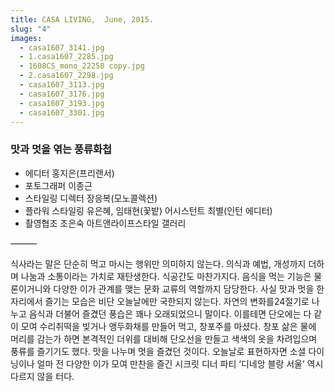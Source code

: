 ```yaml
---
title: CASA LIVING,  June, 2015.
slug: "4"
images:
  - casa1607_3141.jpg
  - 1.casa1607_2285.jpg
  - 1608CS_mono_22258 copy.jpg
  - 2.casa1607_2298.jpg
  - casa1607_3113.jpg
  - casa1607_3176.jpg
  - casa1607_3193.jpg
  - casa1607_3301.jpg
---
```


### 맛과 멋을 엮는 풍류화첩

* 에디터 홍지은(프리랜서)
* 포토그래퍼 이종근
* 스타일링 디렉터 장응복(모노콜렉션)
* 플라워 스타일링 유은혜, 임태현(꽃밭) 어시스턴트 최별(인턴 에디터)
* 촬영협조 조은숙 아트앤라이프스타일 갤러리

&mdash;&mdash;&mdash;

식사라는 말은 단순히 먹고 마시는 행위만 의미하지 않는다. 의식과 예법, 개성까지 더하며 나눔과 소통이라는 가치로 재탄생한다. 식공간도 마찬가지다. 음식을 먹는 기능은 물론이거니와 다양한 이가 관계를 맺는 문화 교류의 역할까지 담당한다. 사실 맛과 멋을 한자리에서 즐기는 모습은 비단 오늘날에만 국한되지 않는다. 자연의 변화를24절기로 나누고 음식과 더불어 즐겼던 풍습은 꽤나 오래되었으니 말이다. 이를테면 단오에는 다 같이 모여 수리취떡을 빚거나 앵두화채를 만들어 먹고, 창포주를 마셨다. 창포 삶은 물에 머리를 감는가 하면 본격적인 더위를 대비해 단오선을 만들고 색색의 옷을 차려입으며 풍류를 즐기기도 했다. 맛을 나누며 멋을 즐겼던 것이다. 오늘날로 표현하자면 소셜 다이닝이나 얼마 전 다양한 이가 모여 만찬을 즐긴 시크릿 디너 파티 ‘디네앙 블랑 서울’ 역시 다르지 않을 터다.
